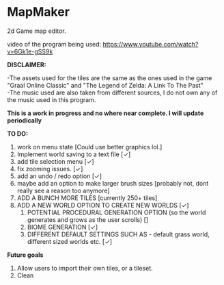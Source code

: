 # MapMaker
2d Game map editor.

video of the program being used: https://www.youtube.com/watch?v=6Gk1e-gSS9k

**DISCLAIMER:**  

-The assets used for the tiles are the same as the ones used in the game "Graal Online Classic" and "The Legend of Zelda: A 		 Link To The Past"  
-The music used are also taken from different sources, I do not own any of the music used in this program.

**This is a work in progress and no where near complete. I will update periodically**

**TO DO:**
1. work on menu state [Could use better graphics lol.]
2. Implement world saving to a text file [✓]
3. add tile selection menu [✓]
4. fix zooming issues. [✓]
5. add an undo / redo option [✓]
6. maybe add an option to make larger brush sizes [probably not, dont really see a reason too anymore]
7. ADD A BUNCH MORE TILES [currently 250+ tiles]
8. ADD A NEW WORLD OPTION TO CREATE NEW WORLDS [✓]
	1. POTENTIAL PROCEDURAL GENERATION OPTION (so the world generates and grows as the user scrolls) []
	2. BIOME GENERATION [✓]
	4. DIFFERENT DEFAULT SETTINGS SUCH AS - default grass world, different sized worlds etc. [✓]

**Future goals**
1. Allow users to import their own tiles, or a tileset.
2. Clean

